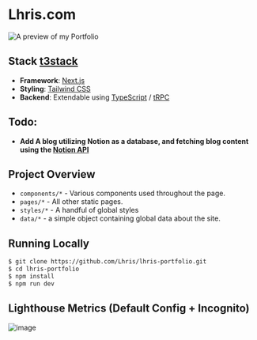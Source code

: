 # Lhris.com
![A preview of my Portfolio](https://user-images.githubusercontent.com/36282285/216912558-b5828a4b-b06a-4057-9c5f-4e02d41a9f70.png)

## Stack [t3stack](https://create.t3.gg/)
- **Framework**: [Next.js](https://nextjs.org/)
- **Styling**: [Tailwind CSS](https://tailwindcss.com/)
- **Backend**: Extendable using [TypeScript](https://www.typescriptlang.org/) / [tRPC](https://trpc.io/)

## Todo:
- **Add A blog utilizing Notion as a database, and fetching blog content using the [Notion API](https://developers.notion.com/)**

## Project Overview

- `components/*` - Various components used throughout the page.
- `pages/*` - All other static pages.
- `styles/*` - A handful of global styles
- `data/*` - a simple object containing global data about the site.

## Running Locally

```bash
$ git clone https://github.com/Lhris/lhris-portfolio.git
$ cd lhris-portfolio
$ npm install
$ npm run dev
```

## Lighthouse Metrics (Default Config + Incognito)
![image](https://user-images.githubusercontent.com/36282285/216913280-d49e65ff-2f79-4b76-a4c6-41776521f047.png)
